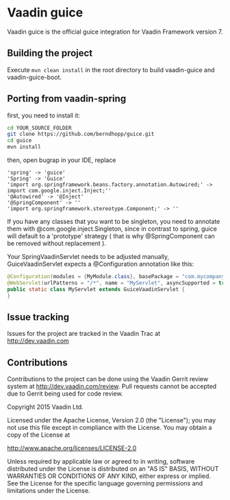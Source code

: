 Vaadin guice
======================

Vaadin guice is the official guice integration for Vaadin Framework version 7.

Building the project
----
Execute `mvn clean install` in the root directory to build vaadin-guice and vaadin-guice-boot.

Porting from vaadin-spring
----

first, you need to install it:
```bash
cd YOUR_SOURCE_FOLDER
git clone https://github.com/berndhopp/guice.git
cd guice
mvn install
```

then, open bugrap in your IDE, replace

```
'spring' -> 'guice'
'Spring' -> 'Guice'
'import org.springframework.beans.factory.annotation.Autowired;' -> import com.google.inject.Inject;''
'@Autowired' -> '@Inject'
'@SpringComponent' -> ''
'import org.springframework.stereotype.Component;' -> ''
```

If you have any classes that you want to be singleton, you need to annotate them with @com.google.inject.Singleton, since
in contrast to spring, guice will default to a 'prototype' strategy ( that is why @SpringComponent can be removed without replacement ).

Your SpringVaadinServlet needs to be adjusted manually, GuiceVaadinServlet expects a @Configuration annotation like this:

```Java
@Configuration(modules = {MyModule.class}, basePackage = "com.mycompany")
@WebServlet(urlPatterns = "/*", name = "MyServlet", asyncSupported = true)
public static class MyServlet extends GuiceVaadinServlet {
}
```

Issue tracking
----
Issues for the project are tracked in the Vaadin Trac at http://dev.vaadin.com

Contributions
----
Contributions to the project can be done using the Vaadin Gerrit review system at http://dev.vaadin.com/review. Pull requests cannot be accepted due to Gerrit being used for code review.


Copyright 2015 Vaadin Ltd.

Licensed under the Apache License, Version 2.0 (the "License"); you may not
use this file except in compliance with the License. You may obtain a copy of
the License at

http://www.apache.org/licenses/LICENSE-2.0
 
Unless required by applicable law or agreed to in writing, software
distributed under the License is distributed on an "AS IS" BASIS, WITHOUT
WARRANTIES OR CONDITIONS OF ANY KIND, either express or implied. See the
License for the specific language governing permissions and limitations under
the License.
